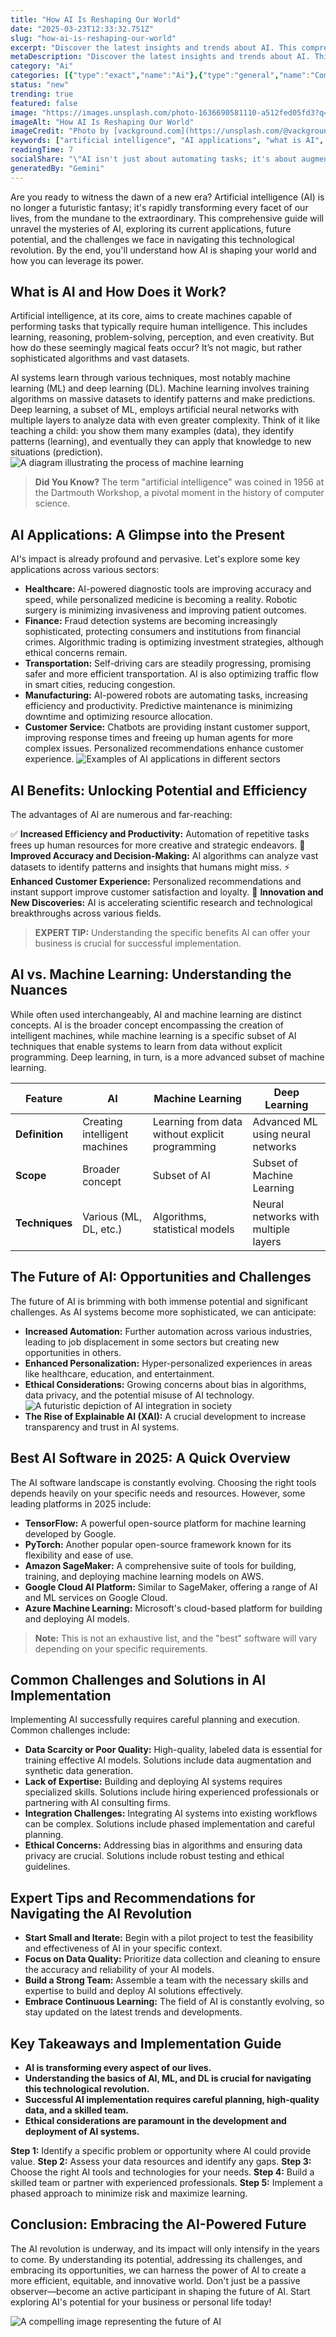 ```yaml
---
title: "How AI Is Reshaping Our World"
date: "2025-03-23T12:33:32.751Z"
slug: "how-ai-is-reshaping-our-world"
excerpt: "Discover the latest insights and trends about AI. This comprehensive guide covers everything you need to know about AI in 2025."
metaDescription: "Discover the latest insights and trends about AI. This comprehensive guide covers everything you need to know about AI in 2025."
category: "Ai"
categories: [{"type":"exact","name":"Ai"},{"type":"general","name":"Computer Science"},{"type":"medium","name":"Machine Learning"},{"type":"specific","name":"Deep Learning"},{"type":"niche","name":"Transformer Networks"}]
status: "new"
trending: true
featured: false
image: "https://images.unsplash.com/photo-1636690581110-a512fed05fd3?q=85&w=1200&fit=max&fm=webp&auto=compress"
imageAlt: "How AI Is Reshaping Our World"
imageCredit: "Photo by [vackground.com](https://unsplash.com/@vackground) on Unsplash"
keywords: ["artificial intelligence", "AI applications", "what is AI", "AI benefits", "AI future", "best AI software", "AI vs machine learning", "how AI works", "buy AI software", "AI for business"]
readingTime: 7
socialShare: "\"AI isn't just about automating tasks; it's about augmenting human capabilities and unlocking solutions we couldn't even imagine before.\"  This transformative technology will reshape our future in ways we are only beginning to understand."
generatedBy: "Gemini"
---
```




Are you ready to witness the dawn of a new era? Artificial intelligence (AI) is no longer a futuristic fantasy; it's rapidly transforming every facet of our lives, from the mundane to the extraordinary.  This comprehensive guide will unravel the mysteries of AI, exploring its current applications, future potential, and the challenges we face in navigating this technological revolution.  By the end, you'll understand how AI is shaping your world and how you can leverage its power.

## What is AI and How Does it Work?

Artificial intelligence, at its core, aims to create machines capable of performing tasks that typically require human intelligence.  This includes learning, reasoning, problem-solving, perception, and even creativity.  But how do these seemingly magical feats occur?  It’s not magic, but rather sophisticated algorithms and vast datasets.

AI systems learn through various techniques, most notably machine learning (ML) and deep learning (DL).  Machine learning involves training algorithms on massive datasets to identify patterns and make predictions. Deep learning, a subset of ML, employs artificial neural networks with multiple layers to analyze data with even greater complexity.  Think of it like teaching a child: you show them many examples (data), they identify patterns (learning), and eventually they can apply that knowledge to new situations (prediction). ![A diagram illustrating the process of machine learning](https://images.unsplash.com/photo-1525338078858-d762b5e32f2c?q=85&w=1200&fit=max&fm=webp&auto=compress)

> **Did You Know?** The term "artificial intelligence" was coined in 1956 at the Dartmouth Workshop, a pivotal moment in the history of computer science.

## AI Applications: A Glimpse into the Present

AI's impact is already profound and pervasive.  Let's explore some key applications across various sectors:

* **Healthcare:** AI-powered diagnostic tools are improving accuracy and speed, while personalized medicine is becoming a reality.  Robotic surgery is minimizing invasiveness and improving patient outcomes.
* **Finance:** Fraud detection systems are becoming increasingly sophisticated, protecting consumers and institutions from financial crimes. Algorithmic trading is optimizing investment strategies, although ethical concerns remain.
* **Transportation:** Self-driving cars are steadily progressing, promising safer and more efficient transportation.  AI is also optimizing traffic flow in smart cities, reducing congestion.
* **Manufacturing:** AI-powered robots are automating tasks, increasing efficiency and productivity. Predictive maintenance is minimizing downtime and optimizing resource allocation.
* **Customer Service:** Chatbots are providing instant customer support, improving response times and freeing up human agents for more complex issues.  Personalized recommendations enhance customer experience. ![Examples of AI applications in different sectors](https://images.unsplash.com/photo-1636690598773-c50645a47aeb?q=85&w=1200&fit=max&fm=webp&auto=compress)

## AI Benefits:  Unlocking Potential and Efficiency

The advantages of AI are numerous and far-reaching:

✅ **Increased Efficiency and Productivity:** Automation of repetitive tasks frees up human resources for more creative and strategic endeavors.
🔑 **Improved Accuracy and Decision-Making:** AI algorithms can analyze vast datasets to identify patterns and insights that humans might miss.
⚡ **Enhanced Customer Experience:** Personalized recommendations and instant support improve customer satisfaction and loyalty.
🚀 **Innovation and New Discoveries:** AI is accelerating scientific research and technological breakthroughs across various fields.

> **EXPERT TIP:**  Understanding the specific benefits AI can offer your business is crucial for successful implementation.

## AI vs. Machine Learning:  Understanding the Nuances

While often used interchangeably, AI and machine learning are distinct concepts.  AI is the broader concept encompassing the creation of intelligent machines, while machine learning is a specific subset of AI techniques that enable systems to learn from data without explicit programming. Deep learning, in turn, is a more advanced subset of machine learning.

| Feature        | AI                               | Machine Learning                     | Deep Learning                         |
|----------------|------------------------------------|--------------------------------------|--------------------------------------|
| **Definition** | Creating intelligent machines      | Learning from data without explicit programming | Advanced ML using neural networks    |
| **Scope**       | Broader concept                     | Subset of AI                          | Subset of Machine Learning             |
| **Techniques**  | Various (ML, DL, etc.)            | Algorithms, statistical models        | Neural networks with multiple layers |

## The Future of AI:  Opportunities and Challenges

The future of AI is brimming with both immense potential and significant challenges.  As AI systems become more sophisticated, we can anticipate:

* **Increased Automation:**  Further automation across various industries, leading to job displacement in some sectors but creating new opportunities in others.
* **Enhanced Personalization:**  Hyper-personalized experiences in areas like healthcare, education, and entertainment.
* **Ethical Considerations:**  Growing concerns about bias in algorithms, data privacy, and the potential misuse of AI technology.  ![A futuristic depiction of AI integration in society](https://images.unsplash.com/photo-1636690581110-a512fed05fd3?q=85&w=1200&fit=max&fm=webp&auto=compress)
* **The Rise of Explainable AI (XAI):**  A crucial development to increase transparency and trust in AI systems.

## Best AI Software in 2025: A Quick Overview

The AI software landscape is constantly evolving. Choosing the right tools depends heavily on your specific needs and resources.  However, some leading platforms in 2025 include:

* **TensorFlow:** A powerful open-source platform for machine learning developed by Google.
* **PyTorch:**  Another popular open-source framework known for its flexibility and ease of use.
* **Amazon SageMaker:** A comprehensive suite of tools for building, training, and deploying machine learning models on AWS.
* **Google Cloud AI Platform:** Similar to SageMaker, offering a range of AI and ML services on Google Cloud.
* **Azure Machine Learning:** Microsoft's cloud-based platform for building and deploying AI models.

> **Note:**  This is not an exhaustive list, and the "best" software will vary depending on your specific requirements.

## Common Challenges and Solutions in AI Implementation

Implementing AI successfully requires careful planning and execution. Common challenges include:

* **Data Scarcity or Poor Quality:**  High-quality, labeled data is essential for training effective AI models.  Solutions include data augmentation and synthetic data generation.
* **Lack of Expertise:**  Building and deploying AI systems requires specialized skills.  Solutions include hiring experienced professionals or partnering with AI consulting firms.
* **Integration Challenges:**  Integrating AI systems into existing workflows can be complex.  Solutions include phased implementation and careful planning.
* **Ethical Concerns:**  Addressing bias in algorithms and ensuring data privacy are crucial.  Solutions include robust testing and ethical guidelines.

##  Expert Tips and Recommendations for Navigating the AI Revolution

* **Start Small and Iterate:** Begin with a pilot project to test the feasibility and effectiveness of AI in your specific context.
* **Focus on Data Quality:**  Prioritize data collection and cleaning to ensure the accuracy and reliability of your AI models.
* **Build a Strong Team:**  Assemble a team with the necessary skills and expertise to build and deploy AI solutions effectively.
* **Embrace Continuous Learning:**  The field of AI is constantly evolving, so stay updated on the latest trends and developments.

## Key Takeaways and Implementation Guide

* **AI is transforming every aspect of our lives.**
* **Understanding the basics of AI, ML, and DL is crucial for navigating this technological revolution.**
* **Successful AI implementation requires careful planning, high-quality data, and a skilled team.**
* **Ethical considerations are paramount in the development and deployment of AI systems.**

**Step 1:**  Identify a specific problem or opportunity where AI could provide value.
**Step 2:**  Assess your data resources and identify any gaps.
**Step 3:**  Choose the right AI tools and technologies for your needs.
**Step 4:**  Build a skilled team or partner with experienced professionals.
**Step 5:**  Implement a phased approach to minimize risk and maximize learning.

## Conclusion: Embracing the AI-Powered Future

The AI revolution is underway, and its impact will only intensify in the years to come.  By understanding its potential, addressing its challenges, and embracing its opportunities, we can harness the power of AI to create a more efficient, equitable, and innovative world.  Don't just be a passive observer—become an active participant in shaping the future of AI.  Start exploring AI's potential for your business or personal life today!

![A compelling image representing the future of AI](https://images.unsplash.com/photo-1706466614149-5e04fd018a49?q=85&w=1200&fit=max&fm=webp&auto=compress)
